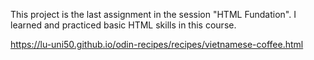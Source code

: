 This project is the last assignment in the session "HTML Fundation".
I learned and practiced basic HTML skills in this course.

https://lu-uni50.github.io/odin-recipes/recipes/vietnamese-coffee.html
